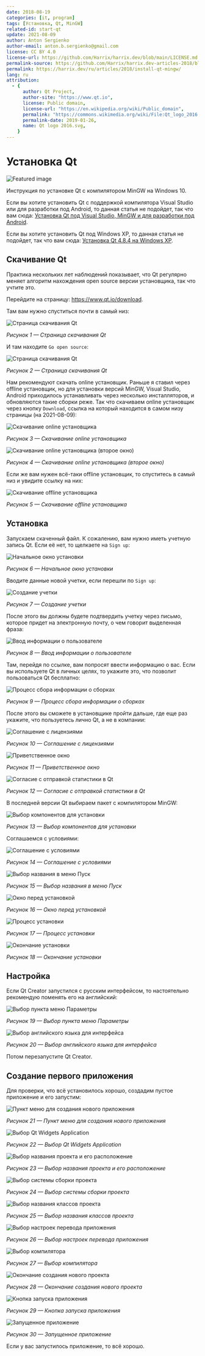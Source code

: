 ```yaml
---
date: 2018-08-19
categories: [it, program]
tags: [Установка, Qt, MinGW]
related-id: start-qt
update: 2021-08-09
author: Anton Sergienko
author-email: anton.b.sergienko@gmail.com
license: CC BY 4.0
license-url: https://github.com/Harrix/harrix.dev/blob/main/LICENSE.md
permalink-source: https://github.com/Harrix/harrix.dev-articles-2018/blob/main/install-qt-mingw/install-qt-mingw.md
permalink: https://harrix.dev/ru/articles/2018/install-qt-mingw/
lang: ru
attribution:
  - {
      author: Qt Project,
      author-site: "https://www.qt.io",
      license: Public domain,
      license-url: "https://en.wikipedia.org/wiki/Public_domain",
      permalink: "https://commons.wikimedia.org/wiki/File:Qt_logo_2016.svg",
      permalink-date: 2019-01-26,
      name: Qt logo 2016.svg,
    }
---
```


# Установка Qt

![Featured image](featured-image.svg)

Инструкция по установке Qt с компилятором MinGW на Windows 10.

Если вы хотите установить Qt с поддержкой компилятора Visual Studio или для разработки под Android, то данная статья не подойдет, так что вам сюда: [Установка Qt под Visual Studio, MinGW и для разработки под Android](https://github.com/Harrix/harrix.dev-articles-2018/blob/main/install-qt-advanced/install-qt-advanced.md)<!-- https://harrix.dev/ru/articles/2018/install-qt-advanced/ -->.

Если вы хотите установить Qt под Windows XP, то данная статья не подойдет, так что вам сюда: [Установка Qt 4.8.4 на Windows XP](https://github.com/Harrix/harrix.dev-articles-2014/blob/main/install-qt-on-windows-xp/install-qt-on-windows-xp.md)<!-- https://harrix.dev/ru/articles/2014/install-qt-on-windows-xp/ -->.

## Скачивание Qt

Практика нескольких лет наблюдений показывает, что Qt регулярно меняет алгоритм нахождения open source версии установщика, так что учтите это.

Перейдите на страницу: <https://www.qt.io/download>.

Там вам нужно спуститься почти в самый низ:

![Страница скачивания Qt](img/download_01.png)

_Рисунок 1 — Страница скачивания Qt_

И там находите `Go open source`:

![Страница скачивания Qt](img/download_02.png)

_Рисунок 2 — Страница скачивания Qt_

Нам рекомендуют скачать online установщик. Раньше я ставил через offline установщик, но для установки версий MinGW, Visual Studio, Android приходилось устанавливать через несколько инсталляторов, и обновляются такие сборки реже. Так что скачиваем online установщик через кнопку `Download`, ссылка на который находится в самом низу страницы (на 2021-08-09):

![Скачивание online установщика](img/download_03.png)

_Рисунок 3 — Скачивание online установщика_

![Скачивание online установщика (второе окно)](img/download_04.png)

_Рисунок 4 — Скачивание online установщика (второе окно)_

Если же вам нужен всё-таки offline установщик, то спуститесь в самый низ и увидите ссылку на них:

![Скачивание offline установщика](img/download_05.png)

_Рисунок 5 — Скачивание offline установщика_

## Установка

Запускаем скаченный файл. К сожалению, вам нужно иметь учетную запись Qt. Если её нет, то щелкаете на `Sign up`:

![Начальное окно установки](img/install_01.png)

_Рисунок 6 — Начальное окно установки_

Вводите данные новой учетки, если перешли по `Sign up`:

![Создание учетки](img/install_02.png)

_Рисунок 7 — Создание учетки_

После этого вы должны будете подтвердить учетку через письмо, которое придет на электронную почту, о чем говорит выделенная фраза:

![Ввод информации о пользователе](img/install_03.png)

_Рисунок 8 — Ввод информации о пользователе_

Там, перейдя по ссылке, вам попросят ввести информацию о вас. Если вы используете Qt в личных целях, то укажите это, что позволит пользоваться Qt бесплатно:

![Процесс сбора информации о сборках](img/install_04.png)

_Рисунок 9 — Процесс сбора информации о сборках_

После этого вы сможете в установщике пройти дальше, где еще раз укажите, что пользуетесь лично Qt, а не в компании:

![Соглашение с лицензиями](img/install_05.png)

_Рисунок 10 — Соглашение с лицензиями_

![Приветственное окно](img/install_06.png)

_Рисунок 11 — Приветственное окно_

![Согласие с отправкой статистики в Qt](img/install_07.png)

_Рисунок 12 — Согласие с отправкой статистики в Qt_

В последней версии Qt выбираем пакет с компилятором MinGW:

![Выбор компонентов для установки](img/install_08.png)

_Рисунок 13 — Выбор компонентов для установки_

Соглашаемся с условиями:

![Соглашение с условиями](img/install_09.png)

_Рисунок 14 — Соглашение с условиями_

![Выбор названия в меню Пуск](img/install_10.png)

_Рисунок 15 — Выбор названия в меню Пуск_

![Окно перед установкой](img/install_11.png)

_Рисунок 16 — Окно перед установкой_

![Процесс установки](img/install_12.png)

_Рисунок 17 — Процесс установки_

![Окончание установки](img/install_13.png)

_Рисунок 18 — Окончание установки_

## Настройка

Если Qt Creator запустился с русским интерфейсом, то настоятельно рекомендую поменять его на английский:

![Выбор пункта меню Параметры](img/config_01.png)

_Рисунок 19 — Выбор пункта меню Параметры_

![Выбор английского языка для интерфейса](img/config_02.png)

_Рисунок 20 — Выбор английского языка для интерфейса_

Потом перезапустите Qt Creator.

## Создание первого приложения

Для проверки, что всё установилось хорошо, создадим пустое приложение и его запустим:

![Пункт меню для создания нового приложения](img/new-project_01.png)

_Рисунок 21 — Пункт меню для создания нового приложения_

![Выбор Qt Widgets Application](img/new-project_02.png)

_Рисунок 22 — Выбор Qt Widgets Application_

![Выбор названия проекта и его расположение](img/new-project_03.png)

_Рисунок 23 — Выбор названия проекта и его расположение_

![Выбор системы сборки проекта](img/new-project_04.png)

_Рисунок 24 — Выбор системы сборки проекта_

![Выбор названия классов проекта](img/new-project_05.png)

_Рисунок 25 — Выбор названия классов проекта_

![Выбор настроек перевода приложения](img/new-project_06.png)

_Рисунок 26 — Выбор настроек перевода приложения_

![Выбор компилятора](img/new-project_07.png)

_Рисунок 27 — Выбор компилятора_

![Окончание создания нового проекта](img/new-project_08.png)

_Рисунок 28 — Окончание создания нового проекта_

![Кнопка запуска приложения](img/run_01.png)

_Рисунок 29 — Кнопка запуска приложения_

![Запущенное приложение](img/run_02.png)

_Рисунок 30 — Запущенное приложение_

Если у вас запустилось приложение, то всё хорошо.
